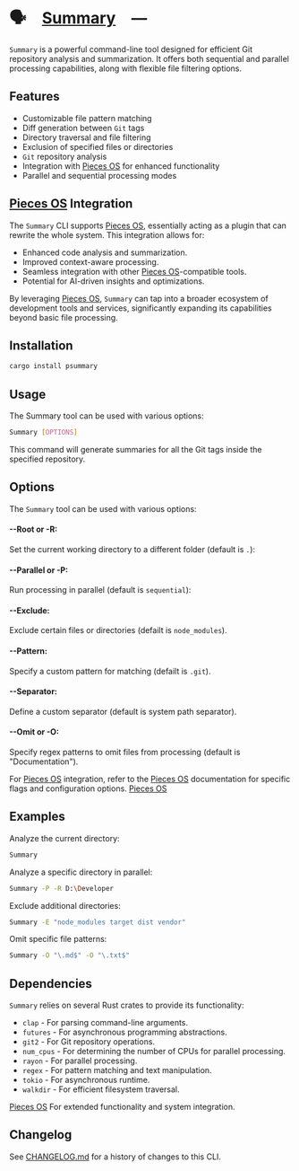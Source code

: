 # 🗣️ [Summary] —

`Summary` is a powerful command-line tool designed for efficient Git repository
analysis and summarization. It offers both sequential and parallel processing
capabilities, along with flexible file filtering options.

[Summary]: HTTPS://crates.io/crates/psummary

## Features

-   Customizable file pattern matching
-   Diff generation between `Git` tags
-   Directory traversal and file filtering
-   Exclusion of specified files or directories
-   `Git` repository analysis
-   Integration with [Pieces OS] for enhanced functionality
-   Parallel and sequential processing modes

## [Pieces OS] Integration

The `Summary` CLI supports [Pieces OS], essentially acting as a plugin that can rewrite
the whole system. This integration allows for:

-   Enhanced code analysis and summarization.
-   Improved context-aware processing.
-   Seamless integration with other [Pieces OS]-compatible tools.
-   Potential for AI-driven insights and optimizations.

By leveraging [Pieces OS], `Summary` can tap into a broader ecosystem of development
tools and services, significantly expanding its capabilities beyond basic file processing.

## Installation

```sh
cargo install psummary
```

## Usage

The Summary tool can be used with various options:

```sh
Summary [OPTIONS]
```

This command will generate summaries for all the Git tags inside the specified
repository.

## Options

The `Summary` tool can be used with various options:

#### --Root or -R:

Set the current working directory to a different folder (default is `.`):

#### --Parallel or -P:

Run processing in parallel (default is `sequential`):

#### --Exclude:

Exclude certain files or directories (defailt is `node_modules`).

#### --Pattern:

Specify a custom pattern for matching (defailt is `.git`).

#### --Separator:

Define a custom separator (default is system path separator).

#### --Omit or -O:

Specify regex patterns to omit files from processing (default is
"Documentation").

For [Pieces OS] integration, refer to the [Pieces OS] documentation for specific
flags and configuration options. [Pieces OS]

## Examples

Analyze the current directory:

```sh
Summary
```

Analyze a specific directory in parallel:

```sh
Summary -P -R D:\Developer
```

Exclude additional directories:

```sh
Summary -E "node_modules target dist vendor"
```

Omit specific file patterns:

```sh
Summary -O "\.md$" -O "\.txt$"
```

## Dependencies

`Summary` relies on several Rust crates to provide its functionality:

-   `clap` - For parsing command-line arguments.
-   `futures` - For asynchronous programming abstractions.
-   `git2` - For Git repository operations.
-   `num_cpus` - For determining the number of CPUs for parallel processing.
-   `rayon` - For parallel processing.
-   `regex` - For pattern matching and text manipulation.
-   `tokio` - For asynchronous runtime.
-   `walkdir` - For efficient filesystem traversal.

[Pieces OS] For extended functionality and system integration.

[Summary]: HTTPS://crates.io/crates/psummary
[Pieces OS]: HTTPS://Pieces.App

## Changelog

See [CHANGELOG.md](CHANGELOG.md) for a history of changes to this CLI.
